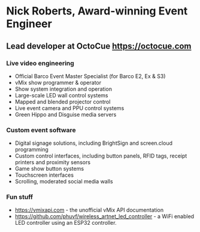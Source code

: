 # Nick Roberts, Award-winning Event Engineer

## Lead developer at OctoCue https://octocue.com

### Live video engineering

- Official Barco Event Master Specialist (for Barco E2, Ex & S3)
- vMix show programmer & operator
- Show system integration and operation
- Large-scale LED wall control systems
- Mapped and blended projector control
- Live event camera and PPU control systems
- Green Hippo and Disguise media servers


### Custom event software

- Digital signage solutions, including BrightSign and screen.cloud programming
- Custom control interfaces, including button panels, RFID tags, receipt printers and proximity sensors
- Game show button systems
- Touchscreen interfaces
- Scrolling, moderated social media walls

### Fun stuff

- https://vmixapi.com - the unofficial vMix API documentation
- https://github.com/phuvf/wireless_artnet_led_controller - a WiFi enabled LED controller using an ESP32 controller.
